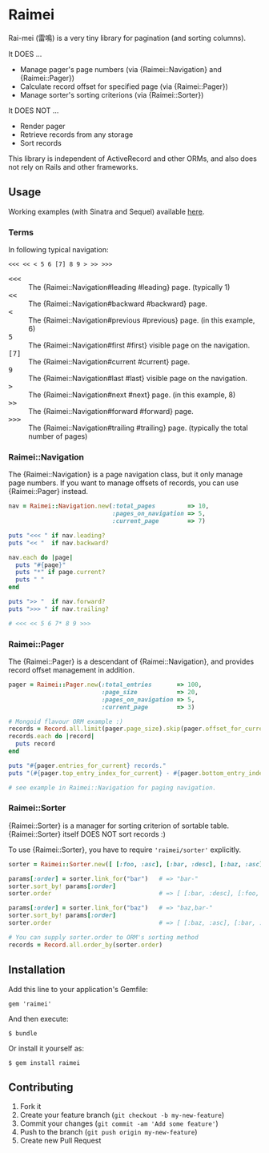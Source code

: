 # Raimei

Rai-mei (雷鳴) is a very tiny library for pagination (and sorting columns).

It DOES ...

* Manage pager's page numbers (via {Raimei::Navigation} and {Raimei::Pager})
* Calculate record offset for specified page (via {Raimei::Pager})
* Manage sorter's sorting criterions (via {Raimei::Sorter})

It DOES NOT ...

* Render pager
* Retrieve records from any storage
* Sort records

This library is independent of ActiveRecord and other ORMs,
and also does not rely on Rails and other frameworks.

## Usage

Working examples (with Sinatra and Sequel) available [here](examples/).

### Terms

In following typical navigation:

`<<< << < 5 6 [7] 8 9 > >> >>>`

<dl>
  <dt><tt>&lt;&lt;&lt;</tt></dt>
  <dd>The {Raimei::Navigation#leading #leading} page.  (typically 1)</dd>
  <dt><tt>&lt;&lt;</tt></dt>
  <dd>The {Raimei::Navigation#backward #backward} page.</dd>
  <dt><tt>&lt;</tt></dt>
  <dd>The {Raimei::Navigation#previous #previous} page.  (in this example, 6)</dd>
  <dt><tt>5</tt></dt>
  <dd>The {Raimei::Navigation#first #first} visible page on the navigation.</dd>
  <dt><tt>[7]</tt></dt>
  <dd>The {Raimei::Navigation#current #current} page.</dd>
  <dt><tt>9</tt></dt>
  <dd>The {Raimei::Navigation#last #last} visible page on the navigation.</dd>
  <dt><tt>&gt;</tt></dt>
  <dd>The {Raimei::Navigation#next #next} page.  (in this example, 8)</dd>
  <dt><tt>&gt;&gt;</tt></dt>
  <dd>The {Raimei::Navigation#forward #forward} page.</dd>
  <dt><tt>&gt;&gt;&gt;</tt></dt>
  <dd>The {Raimei::Navigation#trailing #trailing} page.  (typically the total number of pages)</dd>
</dl>

### Raimei::Navigation

The {Raimei::Navigation} is a page navigation class, but it only manage
page numbers.
If you want to manage offsets of records, you can use {Raimei::Pager}
instead.

```ruby
nav = Raimei::Navigation.new(:total_pages         => 10,
                             :pages_on_navigation => 5,
                             :current_page        => 7)

puts "<<< " if nav.leading?
puts "<< "  if nav.backward?

nav.each do |page|
  puts "#{page}"
  puts "*" if page.current?
  puts " "
end

puts ">> "  if nav.forward?
puts ">>> " if nav.trailing?

# <<< << 5 6 7* 8 9 >>>
```

### Raimei::Pager

The {Raimei::Pager} is a descendant of {Raimei::Navigation},
and provides record offset management in addition.

```ruby
pager = Raimei::Pager.new(:total_entries       => 100,
                          :page_size           => 20,
                          :pages_on_navigation => 5,
                          :current_page        => 3)

# Mongoid flavour ORM example :)
records = Record.all.limit(pager.page_size).skip(pager.offset_for_current)
records.each do |record|
  puts record
end

puts "#{pager.entries_for_current} records."
puts "(#{pager.top_entry_index_for_current} - #{pager.bottom_entry_index_for_current})"

# see example in Raimei::Navigation for paging navigation.
```

### Raimei::Sorter

{Raimei::Sorter} is a manager for sorting criterion of sortable table.
{Raimei::Sorter} itself DOES NOT sort records :)

To use {Raimei::Sorter}, you have to require `'raimei/sorter'` explicitly.

```ruby
sorter = Raimei::Sorter.new([ [:foo, :asc], [:bar, :desc], [:baz, :asc] ])

params[:order] = sorter.link_for("bar")   # => "bar-"
sorter.sort_by! params[:order]
sorter.order                              # => [ [:bar, :desc], [:foo, :asc], [:baz, :asc] ]

params[:order] = sorter.link_for("baz")   # => "baz,bar-"
sorter.sort_by! params[:order]
sorter.order                              # => [ [:baz, :asc], [:bar, :desc], [:foo, :asc] ]

# You can supply sorter.order to ORM's sorting method
records = Record.all.order_by(sorter.order)
```

## Installation

Add this line to your application's Gemfile:

    gem 'raimei'

And then execute:

    $ bundle

Or install it yourself as:

    $ gem install raimei

## Contributing

1. Fork it
2. Create your feature branch (`git checkout -b my-new-feature`)
3. Commit your changes (`git commit -am 'Add some feature'`)
4. Push to the branch (`git push origin my-new-feature`)
5. Create new Pull Request
